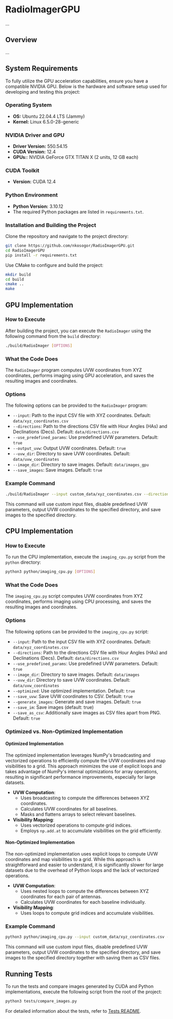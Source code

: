 # RadioImagerGPU

...

## Overview

...

## System Requirements

To fully utilize the GPU acceleration capabilities, ensure you have a compatible NVIDIA GPU. Below is the hardware and software setup used for developing and testing this project:

### Operating System
- **OS:** Ubuntu 22.04.4 LTS (Jammy)
- **Kernel:** Linux 6.5.0-28-generic

### NVIDIA Driver and GPU
- **Driver Version:** 550.54.15
- **CUDA Version:** 12.4
- **GPUs:**: NVIDIA GeForce GTX TITAN X (2 units, 12 GB each)

### CUDA Toolkit
- **Version:** CUDA 12.4

### Python Environment
- **Python Version:** 3.10.12
- The required Python packages are listed in `requirements.txt`.

### Installation and Building the Project

Clone the repository and navigate to the project directory:

```bash
git clone https://github.com/nkosogor/RadioImagerGPU.git
cd RadioImagerGPU
pip install -r requirements.txt
```
Use CMake to configure and build the project:

```bash
mkdir build
cd build
cmake ..
make
```

##  GPU Implementation

### How to Execute

After building the project, you can execute the `RadioImager` using the following command from the `build` directory:
```bash
./build/RadioImager [OPTIONS]
```

### What the Code Does

The `RadioImager` program computes UVW coordinates from XYZ coordinates, performs imaging using GPU acceleration, and saves the resulting images and coordinates.

### Options

The following options can be provided to the `RadioImager` program:

- `--input`: Path to the input CSV file with XYZ coordinates. Default: `data/xyz_coordinates.csv`
- `--directions`: Path to the directions CSV file with Hour Angles (HAs) and Declinations (Decs). Default: `data/directions.csv`
- `--use_predefined_params`: Use predefined UVW parameters. Default: `true`
- `--output_uvw`: Output UVW coordinates. Default: `true`
- `--uvw_dir`: Directory to save UVW coordinates. Default: `data/uvw_coordinates`
- `--image_dir`: Directory to save images. Default: `data/images_gpu`
- `--save_images`: Save images. Default: `true`

### Example Command

```bash
./build/RadioImager --input custom_data/xyz_coordinates.csv --directions custom_data/directions.csv --use_predefined_params false --output_uvw true --uvw_dir output/uvw --image_dir output/images --save_images true
```

This command will use custom input files, disable predefined UVW parameters, output UVW coordinates to the specified directory, and save images to the specified directory.

## CPU Implementation

### How to Execute

To run the CPU implementation, execute the `imaging_cpu.py` script from the `python` directory:
```bash
python3 python/imaging_cpu.py [OPTIONS]
```

### What the Code Does

The `imaging_cpu.py` script computes UVW coordinates from XYZ coordinates, performs imaging using CPU processing, and saves the resulting images and coordinates.

### Options

The following options can be provided to the `imaging_cpu.py` script:

- `--input`: Path to the input CSV file with XYZ coordinates. Default: `data/xyz_coordinates.csv`
- `--directions`: Path to the directions CSV file with Hour Angles (HAs) and Declinations (Decs). Default: `data/directions.csv`
- `--use_predefined_params`: Use predefined UVW parameters. Default: `true`
- `--image_dir`: Directory to save images. Default: `data/images`
- `--uvw_dir`: Directory to save UVW coordinates. Default: `data/uvw_coordinates`
- `--optimized`: Use optimized implementation. Default: `true`
- `--save_uvw`: Save UVW coordinates to CSV. Default: `true`
- `--generate_images`: Generate and save images. Default: `true`
- `--save_im`: Save images (default: true)
- `--save_as_csv`: Additionally save images as CSV files apart from PNG. Default: `true`


### Optimized vs. Non-Optimized Implementation

#### Optimized Implementation
The optimized implementation leverages NumPy's broadcasting and vectorized operations to efficiently compute the UVW coordinates and map visibilities to a grid. This approach minimizes the use of explicit loops and takes advantage of NumPy's internal optimizations for array operations, resulting in significant performance improvements, especially for large datasets.

- **UVW Computation**: 
  - Uses broadcasting to compute the differences between XYZ coordinates.
  - Calculates UVW coordinates for all baselines.
  - Masks and flattens arrays to select relevant baselines.
- **Visibility Mapping**:
  - Uses vectorized operations to compute grid indices.
  - Employs `np.add.at` to accumulate visibilities on the grid efficiently.

#### Non-Optimized Implementation
The non-optimized implementation uses explicit loops to compute UVW coordinates and map visibilities to a grid. While this approach is straightforward and easier to understand, it is significantly slower for large datasets due to the overhead of Python loops and the lack of vectorized operations.

- **UVW Computation**:
  - Uses nested loops to compute the differences between XYZ coordinates for each pair of antennas.
  - Calculates UVW coordinates for each baseline individually.
- **Visibility Mapping**:
  - Uses loops to compute grid indices and accumulate visibilities.
  
### Example Command
```bash
python3 python/imaging_cpu.py --input custom_data/xyz_coordinates.csv --directions custom_data/directions.csv --use_predefined_params false --image_dir output/images --uvw_dir output/uvw --optimized false --save_uvw true --generate_images true --save_im true --save_as_csv true
```

This command will use custom input files, disable predefined UVW parameters, output UVW coordinates to the specified directory, and save images to the specified directory together with saving them as CSV files.


## Running Tests

To run the tests and compare images generated by CUDA and Python implementations, execute the following script from the root of the project:

```bash
python3 tests/compare_images.py
```

For detailed information about the tests, refer to [Tests README](tests/README.md).



